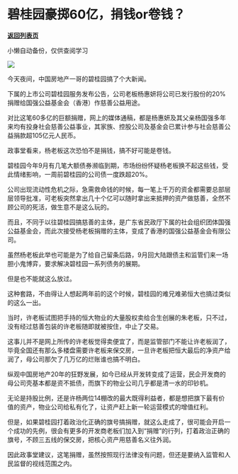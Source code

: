 # 碧桂园豪掷60亿，捐钱or卷钱？

[**返回列表页**](/gzh/政事堂2019)

小懒自动备份，仅供查阅学习

![](https://mmbiz.qpic.cn/mmbiz_jpg/rxhS23yu8cPfhSH1OCfOMicmS1ria2xHPSNsVMsM9Tq7rODUiahqAUrACZAyLFbWOtvOk4jBcwuiceB384GI6vYKVQ/640?wx_fmt=jpeg)

今天夜间，中国房地产一哥的碧桂园搞了个大新闻。  

下属的上市公司碧桂园服务发布公告，公司老板杨惠妍将公司已发行股份的20%捐赠给国强公益基金会（香港）作慈善公益用途。

对比这笔60多亿的巨额捐赠，网上的媒体通稿，都是杨惠妍及其父亲杨国强多年来均有投身社会慈善公益事业，其家族、控股公司及基金会已累计参与社会慈善公益捐款超105亿元人民币。

政事堂看来，杨老板这次恐怕不是捐钱，搞不好可能是卷钱。

碧桂园今年9月有几笔大额债券濒临到期，市场纷纷怀疑杨老板换不起这些钱，受此情绪影响，一周前碧桂园的公司债一度跌超20%。

公司出现流动性危机之际，急需救命钱的时候，每一笔上千万的资金都需要总部层层领导批准，可老板突然拿出几十个亿可以随时拿出来抵押的资产做慈善，全然不顾公司的死活，做生意不是这么玩的。

而且，不同于以往碧桂园搞慈善的主体，是广东省民政厅下属的社会组织团体国强公益基金会，而此次接受杨老板捐赠的主体，变成了香港的国强公益基金会有限公司。

虽然杨老板此举也可能是为了给自己留条后路，9月回大陆跟债主和监管们来一场胆小鬼博弈，要求解决碧桂园一系列债务的展期。

但是也不能就这么放过。  

这种套路，不由得让人想起两年前的这个时候，碧桂园的难兄难弟恒大也搞过类似的这么一出。

当时，许老板试图把手持的恒大物业的大量股权卖给合生创展的朱老板，只不过，没有经过慈善包装的许老板随即就被按住，中止了交易。

这事儿并不是网上所传的许老板觉得卖便宜了，而是监管部门不能让许老板润了，毕竟全国还有那么多楼盘需要许老板来保交房，一旦许老板把恒大最后的净资产给润了，母公司那欠了几万亿的烂账谁也搞不明白。

纵观中国房地产20年的狂野发展，如今已经从开发转变成了运营，民企开发商的母公司壳基本都是资不抵债，而旗下的物业公司几乎都是清一水的印钞机。

无论是持股比例，还是许杨两位14棚改的最大既得利益者，都是想把旗下最有价值的资产，物业公司给私有化了，让资产赶上新一轮运营模式的增值红利。

但是，如果碧桂园打着政治化正确的旗号搞捐赠，就这么走成了，很可能会开启一个成功的先例，很会有更多的开发商老板们加入到“捐赠”的行列，打着政治正确的旗号，不顾三五线的保交房，把核心资产用慈善名义往外润。

因此政事堂建议，这笔捐赠，虽然按照现行法律没有问题，但还是要纳入监管和人民监督的视线范围之内。  

